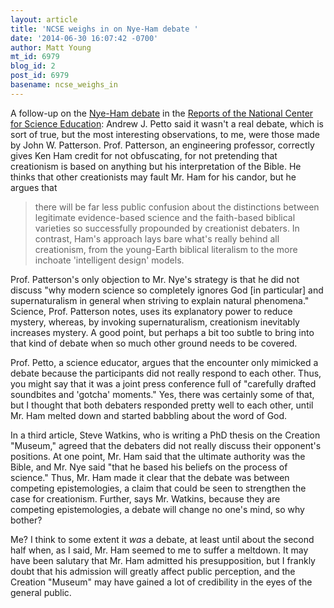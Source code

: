 ```yaml
---
layout: article
title: 'NCSE weighs in on Nye-Ham debate '
date: '2014-06-30 16:07:42 -0700'
author: Matt Young
mt_id: 6979
blog_id: 2
post_id: 6979
basename: ncse_weighs_in
---
```

A follow-up on the [Nye-Ham debate](http://pandasthumb.org/archives/2014/02/nye-ham-debate.html) in the [Reports of the National Center for Science Education](http://reports.ncse.com/index.php/rncse/issue/view/21/showToc): Andrew J. Petto said it wasn't a real debate, which is sort of true, but the most interesting observations, to me, were those made by John W. Patterson. Prof. Patterson, an engineering professor, correctly gives Ken Ham credit for not obfuscating, for not pretending that creationism is based on anything but his interpretation of the Bible. He thinks that other creationists may fault Mr. Ham for his candor, but he argues that 


> there will be far less public confusion about the distinctions between legitimate evidence-based science and the faith-based biblical varieties so successfully propounded by creationist debaters. In contrast, Ham's approach lays bare what's really behind all creationism, from the young-Earth biblical literalism to the more inchoate 'intelligent design' models.

Prof. Patterson's only objection to Mr. Nye's strategy is that he did not discuss "why modern science so completely ignores God \[in particular\] and supernaturalism in general when striving to explain natural phenomena." Science, Prof. Patterson notes, uses its explanatory power to reduce mystery, whereas, by invoking supernaturalism, creationism inevitably increases mystery. A good point, but perhaps a bit too subtle to bring into that kind of debate when so much other ground needs to be covered.

Prof. Petto, a science educator, argues that the encounter only mimicked a debate because the participants did not really respond to each other. Thus, you might say that it was a joint press conference full of "carefully drafted soundbites and 'gotcha' moments." Yes, there was certainly some of that, but I thought that both debaters responded pretty well to each other, until Mr. Ham melted down and started babbling about the word of God.

In a third article, Steve Watkins, who is writing a PhD thesis on the Creation "Museum," agreed that the debaters did not really discuss their opponent's positions. At one point, Mr. Ham said that the ultimate authority was the Bible, and Mr. Nye said "that he based his beliefs on the process of science." Thus, Mr. Ham made it clear that the debate was between competing epistemologies, a claim that could be seen to strengthen the case for creationism. Further, says Mr. Watkins, because they are competing epistemologies, a debate will change no one's mind, so why bother?

Me? I think to some extent it _was_ a debate, at least until about the second half when, as I said, Mr. Ham seemed to me to suffer a meltdown. It may have been salutary that Mr. Ham admitted his presupposition, but I frankly doubt that his admission will greatly affect public perception, and the Creation "Museum" may have gained a lot of credibility in the eyes of the general public.
